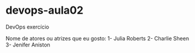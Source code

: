 # devops-aula02
DevOps exercício 

Nome de atores ou atrizes que eu gosto: 
1- Julia Roberts 
2- Charlie Sheen 
3- Jenifer Aniston 
